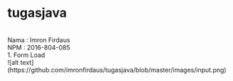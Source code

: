 # tugasjava
<br>
Nama : Imron Firdaus
<br>
NPM : 2016-804-085
<br>
1. Form Load
<br>
![alt text](https://github.com/imronfirdaus/tugasjava/blob/master/images/input.png)

